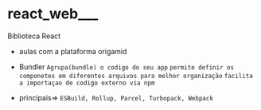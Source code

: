 # react_web___
Biblioteca React

- aulas com a plataforma origamid

- Bundler
`Agrupa(bundle) o codigo do seu app`
`permite definir os componetes em diferentes arquivos para melhor organização`
`facilita a importaçao de codigo externo via npm`

- principais=>
`ESBuild, Rollup, Parcel, Turbopack, Webpack`